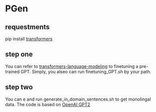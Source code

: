 # PGen
## requestments

pip install [transformers](https://github.com/huggingface/transformers)


## step one
You can refer to [transformers-language-modeling](https://github.com/huggingface/transformers/tree/main/examples/pytorch/language-modeling) to finetuning a pre-trained GPT.
Simply, you alseo can run finetuning_GPT.sh by your path.

## step two
You can e and run generate_in_domain_sentences.sh to get monolingal data. The code is based on [OpenAI GPT2](https://huggingface.co/docs/transformers/model_doc/gpt2)

